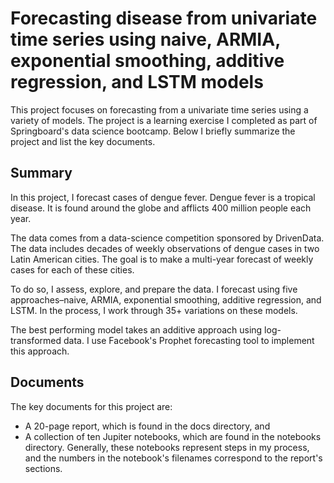 # Forecasting disease from univariate time series using naive, ARMIA, exponential smoothing, additive regression, and LSTM models

This project focuses on forecasting from a univariate time series using a variety of models. The project is a learning exercise I completed as part of Springboard's data science bootcamp. Below I briefly summarize the project and list the key documents.

## Summary

In this project, I forecast cases of dengue fever. Dengue fever is a tropical disease. It is found around the globe and afflicts 400 million people each year. 

The data comes from a data-science competition sponsored by DrivenData. The data includes decades of weekly observations of dengue cases in two Latin American cities. The goal is to make a multi-year forecast of weekly cases for each of these cities.

To do so, I assess, explore, and prepare the data. I forecast using five approaches–naive, ARMIA, exponential smoothing, additive regression, and LSTM. In the process, I work through 35+ variations on these models. 

The best performing model takes an additive approach using log-transformed data. I use Facebook's Prophet forecasting tool to implement this approach.

## Documents

The key documents for this project are:

-   A 20-page report, which is found in the docs directory, and
-   A collection of ten Jupiter notebooks, which are found in the notebooks directory. Generally, these notebooks represent steps in my process, and the numbers in the notebook's filenames correspond to the report's sections.
